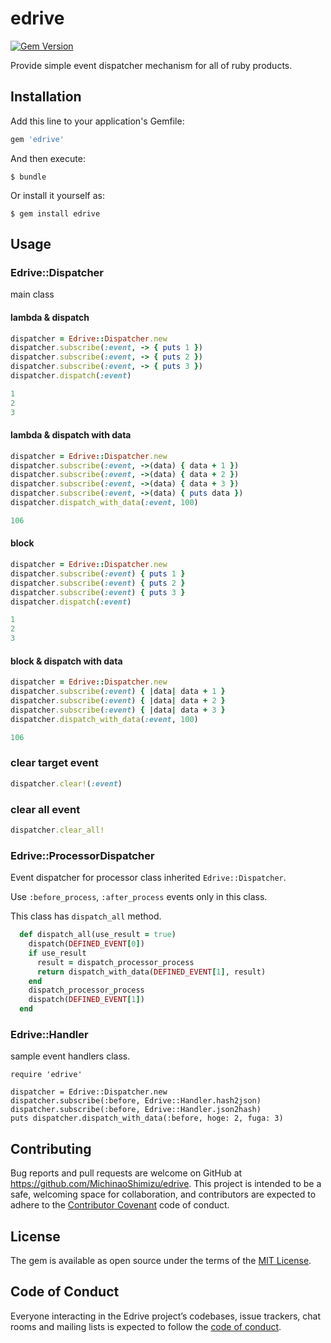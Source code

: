 # edrive

[![Gem Version](https://badge.fury.io/rb/edrive.svg)](https://badge.fury.io/rb/edrive)

Provide simple event dispatcher mechanism for all of ruby products.

## Installation

Add this line to your application's Gemfile:

```ruby
gem 'edrive'
```

And then execute:

    $ bundle

Or install it yourself as:

    $ gem install edrive

## Usage

### Edrive::Dispatcher

main class

#### lambda & dispatch

```ruby
dispatcher = Edrive::Dispatcher.new
dispatcher.subscribe(:event, -> { puts 1 })
dispatcher.subscribe(:event, -> { puts 2 })
dispatcher.subscribe(:event, -> { puts 3 })
dispatcher.dispatch(:event)

1
2
3
```

#### lambda & dispatch with data

```ruby
dispatcher = Edrive::Dispatcher.new
dispatcher.subscribe(:event, ->(data) { data + 1 })
dispatcher.subscribe(:event, ->(data) { data + 2 })
dispatcher.subscribe(:event, ->(data) { data + 3 })
dispatcher.subscribe(:event, ->(data) { puts data })
dispatcher.dispatch_with_data(:event, 100)

106
```

#### block

```ruby
dispatcher = Edrive::Dispatcher.new
dispatcher.subscribe(:event) { puts 1 }
dispatcher.subscribe(:event) { puts 2 }
dispatcher.subscribe(:event) { puts 3 }
dispatcher.dispatch(:event)

1
2
3
```

#### block & dispatch with data

```ruby
dispatcher = Edrive::Dispatcher.new
dispatcher.subscribe(:event) { |data| data + 1 }
dispatcher.subscribe(:event) { |data| data + 2 }
dispatcher.subscribe(:event) { |data| data + 3 }
dispatcher.dispatch_with_data(:event, 100)

106
```

### clear target event

```ruby
dispatcher.clear!(:event)
```

### clear all event

```ruby
dispatcher.clear_all!
```

### Edrive::ProcessorDispatcher

Event dispatcher for processor class inherited `Edrive::Dispatcher`.

Use `:before_process`, `:after_process` events only in this class.

This class has `dispatch_all` method.

```ruby
  def dispatch_all(use_result = true)
    dispatch(DEFINED_EVENT[0])
    if use_result
      result = dispatch_processor_process
      return dispatch_with_data(DEFINED_EVENT[1], result)
    end
    dispatch_processor_process
    dispatch(DEFINED_EVENT[1])
  end
```

### Edrive::Handler

sample event handlers class.

```ruuby
require 'edrive'

dispatcher = Edrive::Dispatcher.new
dispatcher.subscribe(:before, Edrive::Handler.hash2json)
dispatcher.subscribe(:before, Edrive::Handler.json2hash)
puts dispatcher.dispatch_with_data(:before, hoge: 2, fuga: 3)
```

## Contributing

Bug reports and pull requests are welcome on GitHub at https://github.com/MichinaoShimizu/edrive. This project is intended to be a safe, welcoming space for collaboration, and contributors are expected to adhere to the [Contributor Covenant](http://contributor-covenant.org) code of conduct.

## License

The gem is available as open source under the terms of the [MIT License](https://opensource.org/licenses/MIT).

## Code of Conduct

Everyone interacting in the Edrive project’s codebases, issue trackers, chat rooms and mailing lists is expected to follow the [code of conduct](https://github.com/MichinaoShimizu/edrive/blob/master/CODE_OF_CONDUCT.md).
